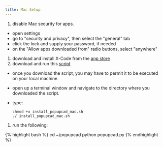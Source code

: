 ```yaml
---
title: Mac Setup
---
```


1. disable Mac security for apps.
  - open settings
  - go to "security and privacy", then select the "general" tab
  - click the lock and supply your password, if needed
  - on the "Allow apps downloaded from" radio buttons, select "anywhere"
1. download and install X-Code from the [app store](<https://developer.apple.com/xcode/>)
1. download and run this [script]({{site.url}}/assets/scripts/install_popupcad_mac.sh)
  - once you download the script, you may have to permit it to be executed on your local machine.  
  - open up a terminal window and navigate to the directory where you downloaded the script.
  - type:

    ```
    chmod +x install_popupcad_mac.sh
    ./ install_popupcad_mac.sh
    ```

1. run the following:

{% highlight bash %}
cd ~/popupcad
python popupcad.py
{% endhighlight  %}

